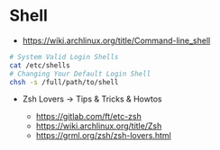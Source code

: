 # Shell

- https://wiki.archlinux.org/title/Command-line_shell

```bash
# System Valid Login Shells
cat /etc/shells
# Changing Your Default Login Shell
chsh -s /full/path/to/shell
```

- Zsh Lovers -> Tips & Tricks & Howtos

  * https://gitlab.com/ft/etc-zsh
  * https://wiki.archlinux.org/title/Zsh
  * https://grml.org/zsh/zsh-lovers.html

